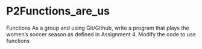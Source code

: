 # P2Functions_are_us
Functions  As a group and using Git/Github, write a program that plays the women’s soccer season as defined in Assignment 4. Modify the code to use functions
